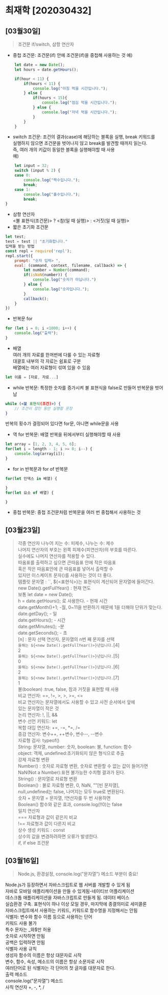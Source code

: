 # 최재학 [202030432]
## [03월30일]
> 조건문 if/switch, 삼항 연산자
- 중첩 조건문: 조건문(if) 안에 조건문(if)을 중첩해 사용하는 것
예)
```jsx
    let date = new Date();
    let hours = date.getHours();

    if(hour < 11) {
        if(hours < 11) {
            console.log("아침 먹을 시간입니다.");
        } else {
            if(hours < 15){
                console.log("점심 먹을 시간입니다.");
            } else {
                console.log("저녁 먹을 시간입니다.");
            }
        }
    }
```
- switch 조건문: 조건의 결과(case)에 해당하는 블록을 실행, break 키워드를 <br>
  실행하지 않으면 조건문을 벗어나지 않고 break를 발견할 때까지 읽는다.<br>
  즉, 여러 개의 키값이 동일한 블록을 실행해야할 때 사용<br>
예)
```jsx
    let input = 32;
    switch (input % 2) {
    case 0:
        console.log("짝수입니다.");
        break;
    case 1:
        console.log("홀수입니다.");
        break;   
}
```
- 삼항 연산자<br>
<불 표현식(조건문)> ? <참(일 때 실행)> : <거짓(일 때 실행)><br>
- 짧은 초기화 조건문
```jsx
let test;
test = test || "초기화합니다."
입력을 받는 방법
const repl = require('repl');
repl.start({
    prompt: "숫자 입력> ",
    eval: (command, context, filename, callback) => {
        let number = Number(command);
        if(isNaN(number)) {
            console.log("숫자가 아닙니다.")
        } else {
            console.log("숫자입니다.");
        }
        callback();
    }
})
```
- 반복문 for
```jsx
for (let i = 0; i <1000; i++) {
    console.log("출력");
}
```
- 배열<br>
여러 개의 자료를 한꺼번에 다룰 수 있는 자료형<br>
대괄호 내부의 각 자료는 쉼표로 구분<br>
배열에는 여러 자료형이 섞여 있을 수 있음<br>
```jsx
let 이름 = [자료, 자료...]
```
- while 반복문: 특정한 숫자를 증가시켜 불 표현식을 false로 만들어 반복문을 벗어남
```jsx
while (<불 표현식(조건)>) {
    // 조건이 참인 동안 실행할 문장
}
```
반복의 횟수가 결정되어 있다면 for문, 아니면 while문을 사용<br>
- 역 for 반복문: 배열 반복을 뒤에서부터 실행해야할 때 사용
```jsx
let array = [1, 2, 3, 4, 5, 6];
for(let i = length - 1; i >= 0; i--) {
    console.log(array[i]);
}
```
- for in 반복문과 for of 반복문
```jsx
for(let 인덱스 in 배열) {

}
for(let 요소 of 배열) {

}
```
- 중첩 반복문: 중첩 조건문처럼 반복문을 여러 번 중첩해서 사용하는 것

## [03월23일]
>각종 연산자
나누어 지는 수: 피제수, 나누는 수: 제수<br>
나머지 연산자의 부호는 왼쪽 피제수(피연산자)의 부호를 따른다.<br>
실수에도 나머지 연산자를 적용할 수 있다.<br>
따옴표를 출력하고 싶으면 큰따음표 안에 작은 따음표<br>
혹은 작은 따음표안에 큰 따음표를 넣어서 출력할 수<br>
있지만 이스케이프 문자(\)를 사용하는 것이 더 좋다.<br>
템플릿 문자열 : ``, ${<표현식>}는 표현식이 계산되어 문자열에 들어간다.<br>
new Date().getFullYear() : 현재 연도<br>
보통 let date = new Date();<br>
h = date.getHours(); 로 사용한다. - 현재 시간<br>
date.getMonth()+1; -월, 0~11을 반환하기 때문에 1을 더해야 단위가 맞는다.<br>
date.getDay(); - 일<br>
date.getHours(); - 시간<br>
date.getMinutes(); -분<br>
date.getSeconds(); - 초<br>
[n] : 문자 선택 연산자, 문자열의 n번 째 문자를 선택<br>
`올해는 ${<new Date().getFullYear()>}년입니다.`[4]<br>
2<br>
`올해는 ${<new Date().getFullYear()>}년입니다.`[5]<br>
0<br>
`올해는 ${<new Date().getFullYear()>}년입니다.`[6]<br>
2<br>
`올해는 ${<new Date().getFullYear()>}년입니다.`[7]<br>
1<br>
불(boolean) :true, false, 참과 거짓을 표현할 때 사용<br>
비교 연산자: ==, !=, >, >, >=, <=<br>
비교 연산자는 문자열에서도 사용할 수 있고 사전 순서에서 앞에<br>
있는 문자열이 작은 것<br>
논리 연산자: !, ||, &&<br>
변수 선언 키워드: let<br>
복합 대입 연산자: +=, -=, *=, /=<br>
증감 연산자: 변수++, ++변수, 변수--, --변수 <br>
자료형 검사: typeof()<br>
String: 문자열, number: 숫자, boolean: 불, function: 함수<br>
object: 객체, undefined:초기화되지 않은 형식으로 추출<br>
강제 자료형 변환<br>
Number() : 숫자로 자료형 변환, 숫자로 변환할 수 없는 값이 들어가면<br>
 NaN(Not a Number):표현 불가능한 수치형 결과가 된다.<br>
String() : 문자열로 자료형 변환<br>
Boolean() : 불로 자료형 변환, 0, NaN, ""[빈 문자열], <br>
null,undefined는 false, 나머지는 모두 true로 변환된다.<br>
숫자 + 문자열 = 문자열, !연산자를 두 번 사용하면 <br>
Boolean() 함수와 같은 효과, console.log(!!0)는 false<br>
일치 연산자<br>
=== 자료형과 값이 같은지 비교<br>
!== 자료형과 값이 다른지 비교<br>
상수 생성 키워드 : const<br>
상수의 값을 변경하려하면 오류가 발생한다.<br>
if, if else 조건문 <br>

## [03월16일]
> Node.js, 환경설정, console.log("문자열") 메소드 부분이 중요! <br />

Node.js가 등장하면서 자바스크립트로 웹 서버를 개발할 수 있게 됨<br />
자바로 모바일 애플리캐이션을 만들 수 있게됨-네이티브 어플리케이션<br />
데스크톱 애플리케이션을 자바스크립트로 만들게 됨. 데이터 베이스<br />
실습환경 구축. 표현식이 하나 이상 모일 경우, 마지막에 종결의미로 세미콜론<br />
자바스크립트에서 사용하는 키워드, 키워드로 함수명을 지정해서는 안됨<br />
식별자: 변수와 함수 이름 등으로 사용하는 단어<br />
키워드 사용 불가<br />
특수 문자는 _와$만 허용<br />
숫자로 시작하면 안됨<br />
공백은 입력하면 안됨<br />
식별자 사용 규칙<br />
생성자 함수의 이름은 항상 대문자로 시작<br />
변수, 함수, 속성, 메소드의 이름은 항상 소문자로 시작<br />
여러단어로 된 식별자는 각 단어의 첫 글자를 대문자로 한다.<br />
출력 메소드<br />
console.log("문자열") 메소드<br />
사칙 연산자 +, -, *, /<br />


<table>
</table>